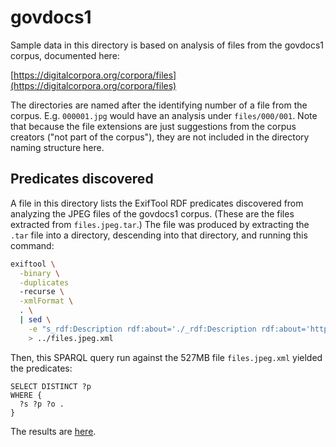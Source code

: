 # govdocs1

Sample data in this directory is based on analysis of files from the govdocs1 corpus, documented here:

[https://digitalcorpora.org/corpora/files](https://digitalcorpora.org/corpora/files)

The directories are named after the identifying number of a file from the corpus.  E.g. `000001.jpg` would have an analysis under `files/000/001`.  Note that because the file extensions are just suggestions from the corpus creators ("not part of the corpus"), they are not included in the directory naming structure here.


## Predicates discovered

A file in this directory lists the ExifTool RDF predicates discovered from analyzing the JPEG files of the govdocs1 corpus.  (These are the files extracted from `files.jpeg.tar`.)  The file was produced by extracting the `.tar` file into a directory, descending into that directory, and running this command:

```bash
exiftool \
  -binary \
  -duplicates
  -recurse \
  -xmlFormat \
  . \
  | sed \
    -e "s_rdf:Description rdf:about='./_rdf:Description rdf:about='http://example.org/kb/govdocs1/_" \
    > ../files.jpeg.xml
```

Then, this SPARQL query run against the 527MB file `files.jpeg.xml` yielded the predicates:

```sparql
SELECT DISTINCT ?p
WHERE {
  ?s ?p ?o .
}
```

The results are [here](predicates_discovered.txt).
